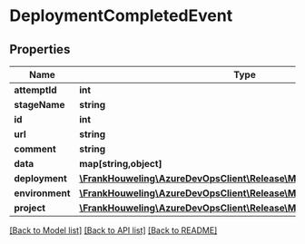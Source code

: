 # DeploymentCompletedEvent

## Properties
Name | Type | Description | Notes
------------ | ------------- | ------------- | -------------
**attemptId** | **int** |  | [optional] 
**stageName** | **string** |  | [optional] 
**id** | **int** |  | [optional] 
**url** | **string** |  | [optional] 
**comment** | **string** |  | [optional] 
**data** | **map[string,object]** |  | [optional] 
**deployment** | [**\FrankHouweling\AzureDevOpsClient\Release\Model\Deployment**](Deployment.md) |  | [optional] 
**environment** | [**\FrankHouweling\AzureDevOpsClient\Release\Model\ReleaseEnvironment**](ReleaseEnvironment.md) |  | [optional] 
**project** | [**\FrankHouweling\AzureDevOpsClient\Release\Model\ProjectReference**](ProjectReference.md) |  | [optional] 

[[Back to Model list]](../README.md#documentation-for-models) [[Back to API list]](../README.md#documentation-for-api-endpoints) [[Back to README]](../README.md)


